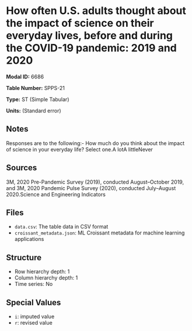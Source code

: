 # How often U.S. adults thought about the impact of science on their everyday lives, before and during the COVID-19 pandemic: 2019 and 2020

**Modal ID:** 6686

**Table Number:** SPPS-21

**Type:** ST (Simple Tabular)

**Units:** (Standard error)

## Notes

Responses are to the following:- How much do you think about the impact of science in your everyday life? Select one.A lotA littleNever

## Sources

3M, 2020 Pre-Pandemic Survey (2019), conducted August–October 2019, and 3M, 2020 Pandemic Pulse Survey (2020), conducted July–August 2020.Science and Engineering Indicators

## Files

- `data.csv`: The table data in CSV format
- `croissant_metadata.json`: ML Croissant metadata for machine learning applications

## Structure

- Row hierarchy depth: 1
- Column hierarchy depth: 1
- Time series: No

## Special Values

- `i`: imputed value
- `r`: revised value
